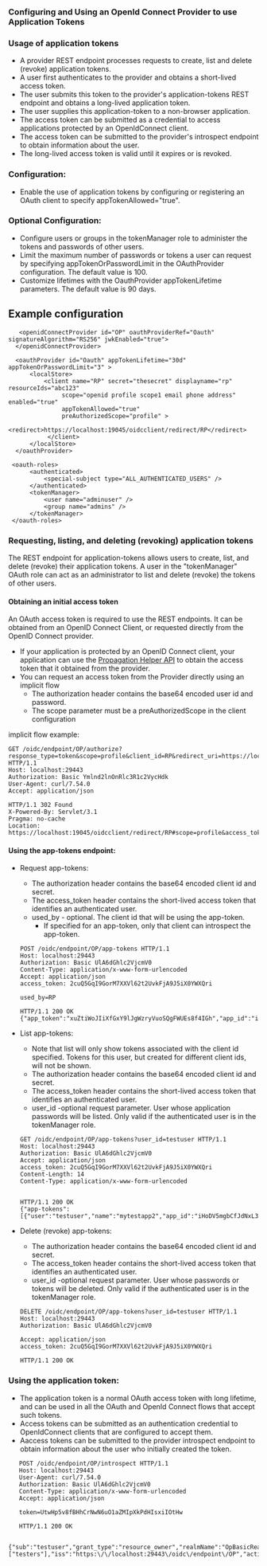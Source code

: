 ### Configuring and Using an OpenId Connect Provider to use Application Tokens



### Usage of application tokens
  - A provider REST endpoint processes requests to create, list and delete (revoke) application tokens.
  - A user first authenticates to the provider and obtains a short-lived access token.
  - The user submits this token to the provider's application-tokens REST endpoint and obtains a long-lived application token.
  - The user supplies this application-token to a non-browser application.  
  - The access token can be submitted as a credential to access applications protected by an OpenIdConnect client.
  - The access token can be submitted to the provider's introspect endpoint to obtain information about the user. 
  - The long-lived access token is valid until it expires or is revoked.


### Configuration:
  - Enable the use of application tokens by configuring or registering an OAuth client to specify appTokenAllowed="true". 

### Optional Configuration:
  - Configure users or groups in the tokenManager role to administer the tokens and passwords of other users. 
  - Limit the maximum number of passwords or tokens a user can request by specifying appTokenOrPasswordLimit in the OAuthProvider configuration.  The default value is 100.
  - Customize lifetimes with the OauthProvider appTokenLifetime parameters. The default value is 90 days.
 

 ## Example configuration 
  ```
     <openidConnectProvider id="OP" oauthProviderRef="Oauth"  signatureAlgorithm="RS256" jwkEnabled="true">
    </openidConnectProvider>
    
    <oauthProvider id="Oauth" appTokenLifetime="30d" appTokenOrPasswordLimit="3" >
        <localStore>   
            <client name="RP" secret="thesecret" displayname="rp"  resourceIds="abc123"
                 scope="openid profile scope1 email phone address" enabled="true" 
                 appTokenAllowed="true"
                 preAuthorizedScope="profile" >        
                <redirect>https://localhost:19045/oidcclient/redirect/RP</redirect>              
             </client>          
        </localStore>
    </oauthProvider>     

   <oauth-roles>
        <authenticated>
            <special-subject type="ALL_AUTHENTICATED_USERS" />  
        </authenticated> 
        <tokenManager>
            <user name="adminuser" />
            <group name="admins" />
        </tokenManager>
   </oauth-roles>

  ```


### Requesting, listing, and deleting (revoking) application tokens

The REST endpoint for application-tokens allows users to create, list, and delete (revoke) their application tokens. A user in the "tokenManager" OAuth role can act as an administrator to list and delete (revoke) the tokens of other users. 

#### Obtaining an initial access token
An OAuth access token is required to use the REST endpoints. It can be obtained from an OpenID Connect Client, or requested directly from the OpenID Connect provider. 
   - If your application is protected by an OpenID Connect client, your application can use the [Propagation Helper API](https://www.ibm.com/support/knowledgecenter/en/SSAW57_liberty/com.ibm.websphere.javadoc.liberty.doc/com.ibm.websphere.appserver.api.oidc_1.0-javadoc/com/ibm/websphere/security/openidconnect/PropagationHelper.html) to obtain the access token that it obtained from the provider. 
   - You can request an access token from the Provider directly using an implicit flow 
       - The authorization header contains the base64 encoded user id and password. 
       - The scope parameter must be a preAuthorizedScope in the client configuration  

implicit flow example:       
```     
GET /oidc/endpoint/OP/authorize?response_type=token&scope=profile&client_id=RP&redirect_uri=https://localhost:19045/oidcclient/redirect/RP HTTP/1.1
Host: localhost:29443
Authorization: Basic Ymlnd2lnOnRlc3R1c2VycHdk
User-Agent: curl/7.54.0
Accept: application/json 

HTTP/1.1 302 Found
X-Powered-By: Servlet/3.1
Pragma: no-cache
Location: https://localhost:19045/oidcclient/redirect/RP#scope=profile&access_token=2cuQ5GqI9GorM7XXVl62t2UvkFjA9J5iX0YWXQri&token_type=Bearer&expires_in=7199     
```


#### Using the app-tokens endpoint:
 
  - Request app-tokens:
      - The authorization header contains the base64 encoded client id and secret.
      - The access_token header contains  the short-lived access token that identifies an authenticated user.      
      - used_by - optional. The client id that will be using the app-token.           
         - If specified for an app-token, only that client can introspect the app-token.     

      ```   
      POST /oidc/endpoint/OP/app-tokens HTTP/1.1
      Host: localhost:29443
      Authorization: Basic UlA6dGhlc2VjcmV0
      Content-Type: application/x-www-form-urlencoded
      Accept: application/json
      access_token: 2cuQ5GqI9GorM7XXVl62t2UvkFjA9J5iX0YWXQri

      used_by=RP

      HTTP/1.1 200 OK
      {"app_token":"xuZtiWoJIiXfGxY9lJgWzryVuoSQgFWUEs8f4IGh","app_id":"iHoDV5mgbCfJdNxL3TTucA2ewM0VmjYaLxpvFAB2","created_at":"1556733579572","expires_at":"1564509579572"}
      ```


  - List app-tokens:
      - Note that list will only show tokens associated with the client id specified.  Tokens for this user, but created for different client ids, will not be shown. 
      - The authorization header contains the base64 encoded client id and secret.
      - The access_token header contains  the short-lived access token that identifies an authenticated user.      
      - user_id -optional request parameter.  User whose application passwords will be listed.  Only valid if the authenticated user is in the tokenManager role. 

      ```
      GET /oidc/endpoint/OP/app-tokens?user_id=testuser HTTP/1.1
      Host: localhost:29443
      Authorization: Basic UlA6dGhlc2VjcmV0
      Accept: application/json
      access_token: 2cuQ5GqI9GorM7XXVl62t2UvkFjA9J5iX0YWXQri
      Content-Length: 14
      Content-Type: application/x-www-form-urlencoded

      
      HTTP/1.1 200 OK
      {"app-tokens":[{"user":"testuser","name":"mytestapp2","app_id":"iHoDV5mgbCfJdNxL3TTucA2ewM0VmjYaLxpvFAB2","created_at":1556733579572,"expires_at":1564509579572}]}
      ```

  - Delete (revoke) app-tokens:     
      - The authorization header contains the base64 encoded client id and secret.
      - The access_token header contains  the short-lived access token that identifies an authenticated user.      
      - user_id -optional request parameter.  User whose passwords or tokens will be deleted.  Only valid if the authenticated user is in the tokenManager role.

      ```
      DELETE /oidc/endpoint/OP/app-tokens?user_id=testuser HTTP/1.1
      Host: localhost:29443
      Authorization: Basic UlA6dGhlc2VjcmV0

      Accept: application/json
      access_token: 2cuQ5GqI9GorM7XXVl62t2UvkFjA9J5iX0YWXQri

      HTTP/1.1 200 OK
      ```



### Using the application token:
   - The application token is a normal OAuth access token with long lifetime, and can be used in all the OAuth and OpenId Connect flows that accept such tokens.
   - Access tokens can be submitted as an authentication credential to OpenIdConnect clients that are configured to accept them.
   - Aaccess tokens can be  submitted to the provider introspect endpoint to obtain information about the user who initially created the token.

   ```
      POST /oidc/endpoint/OP/introspect HTTP/1.1
      Host: localhost:29443
      User-Agent: curl/7.54.0
      Authorization: Basic UlA6dGhlc2VjcmV0
      Content-Type: application/x-www-form-urlencoded
      Accept: application/json

      token=UtwHp5v8fBHhCrNwN6uO1aZMIpXkPdHIsxiIOtHw

      HTTP/1.1 200 OK

      {"sub":"testuser","grant_type":"resource_owner","realmName":"OpBasicRealm","scope":"profile","uniqueSecurityName":"testuser","groupIds":["testers"],"iss":"https:\/\/localhost:29443\/oidc\/endpoint\/OP","active":true,"exp":1556738944,"token_type":"Bearer","iat":1556731744,"client_id":"RP"}
   ```